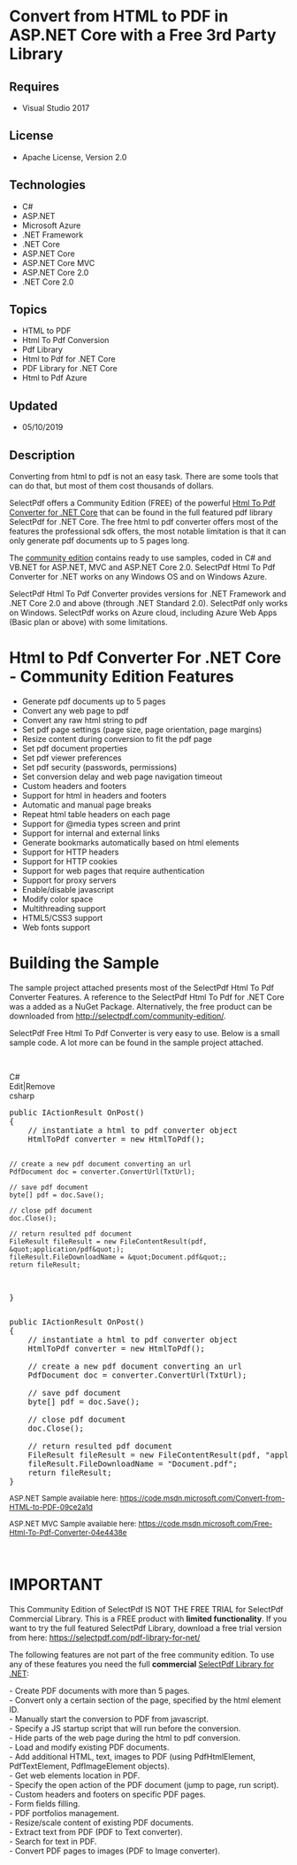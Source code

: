 # Convert from HTML to PDF in ASP.NET Core with a Free 3rd Party Library
## Requires
- Visual Studio 2017
## License
- Apache License, Version 2.0
## Technologies
- C#
- ASP.NET
- Microsoft Azure
- .NET Framework
- .NET Core
- ASP.NET Core
- ASP.NET Core MVC
- ASP.NET Core 2.0
- .NET Core 2.0
## Topics
- HTML to PDF
- Html To Pdf Conversion
- Pdf Library
- Html to Pdf for .NET Core
- PDF Library for .NET Core
- Html to Pdf Azure
## Updated
- 05/10/2019
## Description

<p>Converting from html to pdf is not an easy task. There are some tools that can do that, but most of them cost thousands of dollars.</p>
<p>SelectPdf offers a Community Edition (FREE) of the powerful <a title="Html To Pdf Converter for .NET Core" href="https://selectpdf.com/html-to-pdf-converter/">
Html To Pdf Converter for .NET Core</a>&nbsp;that can be found in the full featured pdf library SelectPdf for .NET Core. The free html to pdf converter offers most of the features the professional sdk offers, the most notable limitation is that it can only
 generate pdf documents up to 5 pages long.</p>
<p>The <a title="Free Html To Pdf for .NET" href="http://selectpdf.com/community-edition/">
community edition</a> contains ready to use samples, coded in C# and VB.NET for ASP.NET, MVC and ASP.NET Core 2.0. SelectPdf Html To Pdf Converter for .NET works on any Windows OS and on Windows Azure.</p>
<p><span>SelectPdf Html To Pdf Converter provides versions for .NET Framework and .NET Core 2.0 and above (through .NET Standard 2.0). SelectPdf only works on Windows. SelectPdf works on Azure cloud, including Azure Web Apps (Basic plan or above) with some
 limitations.</span></p>
<h1>Html to Pdf Converter For .NET Core - Community Edition Features</h1>
<ul>
<li>Generate pdf documents up to 5 pages </li><li>Convert any web page to pdf </li><li>Convert any raw html string to pdf </li><li>Set pdf page settings (page size, page orientation, page margins) </li><li>Resize content during conversion to fit the pdf page </li><li>Set pdf document properties </li><li>Set pdf viewer preferences </li><li>Set pdf security (passwords, permissions) </li><li>Set conversion delay and web page navigation timeout </li><li>Custom headers and footers </li><li>Support for html in headers and footers </li><li>Automatic and manual page breaks </li><li>Repeat html table headers on each page </li><li>Support for @media types screen and print </li><li>Support for internal and external links </li><li>Generate bookmarks automatically based on html elements </li><li>Support for HTTP headers </li><li>Support for HTTP cookies </li><li>Support for web pages that require authentication </li><li>Support for proxy servers </li><li>Enable/disable javascript </li><li>Modify color space </li><li>Multithreading support </li><li>HTML5/CSS3 support </li><li>Web fonts support </li></ul>
<h1><span>Building the Sample</span></h1>
<p>The sample project attached presents most of the SelectPdf Html To Pdf Converter Features. A reference to the SelectPdf Html To Pdf for .NET Core was a added as a NuGet Package. Alternatively, the free product can be downloaded from&nbsp;<a title="Free Html To Pdf Converter" href="http://selectpdf.com/community-edition/">http://selectpdf.com/community-edition/</a>.</p>
<p>SelectPdf Free Html To Pdf Converter is very easy to use. Below is a small sample code. A lot more can be found in the sample project attached.</p>
<p>&nbsp;</p>
<div class="scriptcode">
<div class="pluginEditHolder" pluginCommand="mceScriptCode">
<div class="title"><span>C#</span></div>
<div class="pluginLinkHolder"><span class="pluginEditHolderLink">Edit</span>|<span class="pluginRemoveHolderLink">Remove</span></div>
<span class="hidden">csharp</span>
<pre class="hidden">public IActionResult OnPost()
{
    // instantiate a html to pdf converter object
    HtmlToPdf converter = new HtmlToPdf();

    // create a new pdf document converting an url
    PdfDocument doc = converter.ConvertUrl(TxtUrl);

    // save pdf document
    byte[] pdf = doc.Save();

    // close pdf document
    doc.Close();

    // return resulted pdf document
    FileResult fileResult = new FileContentResult(pdf, &quot;application/pdf&quot;);
    fileResult.FileDownloadName = &quot;Document.pdf&quot;;
    return fileResult;
}
</pre>
<div class="preview">
<pre class="csharp"><span class="cs__keyword">public</span>&nbsp;IActionResult&nbsp;OnPost()&nbsp;
{&nbsp;
&nbsp;&nbsp;&nbsp;&nbsp;<span class="cs__com">//&nbsp;instantiate&nbsp;a&nbsp;html&nbsp;to&nbsp;pdf&nbsp;converter&nbsp;object</span>&nbsp;
&nbsp;&nbsp;&nbsp;&nbsp;HtmlToPdf&nbsp;converter&nbsp;=&nbsp;<span class="cs__keyword">new</span>&nbsp;HtmlToPdf();&nbsp;
&nbsp;
&nbsp;&nbsp;&nbsp;&nbsp;<span class="cs__com">//&nbsp;create&nbsp;a&nbsp;new&nbsp;pdf&nbsp;document&nbsp;converting&nbsp;an&nbsp;url</span>&nbsp;
&nbsp;&nbsp;&nbsp;&nbsp;PdfDocument&nbsp;doc&nbsp;=&nbsp;converter.ConvertUrl(TxtUrl);&nbsp;
&nbsp;
&nbsp;&nbsp;&nbsp;&nbsp;<span class="cs__com">//&nbsp;save&nbsp;pdf&nbsp;document</span>&nbsp;
&nbsp;&nbsp;&nbsp;&nbsp;<span class="cs__keyword">byte</span>[]&nbsp;pdf&nbsp;=&nbsp;doc.Save();&nbsp;
&nbsp;
&nbsp;&nbsp;&nbsp;&nbsp;<span class="cs__com">//&nbsp;close&nbsp;pdf&nbsp;document</span>&nbsp;
&nbsp;&nbsp;&nbsp;&nbsp;doc.Close();&nbsp;
&nbsp;
&nbsp;&nbsp;&nbsp;&nbsp;<span class="cs__com">//&nbsp;return&nbsp;resulted&nbsp;pdf&nbsp;document</span>&nbsp;
&nbsp;&nbsp;&nbsp;&nbsp;FileResult&nbsp;fileResult&nbsp;=&nbsp;<span class="cs__keyword">new</span>&nbsp;FileContentResult(pdf,&nbsp;<span class="cs__string">&quot;application/pdf&quot;</span>);&nbsp;
&nbsp;&nbsp;&nbsp;&nbsp;fileResult.FileDownloadName&nbsp;=&nbsp;<span class="cs__string">&quot;Document.pdf&quot;</span>;&nbsp;
&nbsp;&nbsp;&nbsp;&nbsp;<span class="cs__keyword">return</span>&nbsp;fileResult;&nbsp;
}&nbsp;
</pre>
</div>
</div>
</div>
<p><span style="font-size:small">ASP.NET Sample available here:&nbsp;<a href="https://code.msdn.microsoft.com/Convert-from-HTML-to-PDF-09ce2a1d">https://code.msdn.microsoft.com/Convert-from-HTML-to-PDF-09ce2a1d</a></span></p>
<p><span style="font-size:small">ASP.NET MVC Sample available here:&nbsp;<a href="https://code.msdn.microsoft.com/Free-Html-To-Pdf-Converter-04e4438e">https://code.msdn.microsoft.com/Free-Html-To-Pdf-Converter-04e4438e</a></span></p>
<p><span style="font-size:small"><br>
</span></p>
<h1>IMPORTANT</h1>
<p>This Community Edition of SelectPdf IS NOT THE FREE TRIAL for SelectPdf Commercial Library. This is a FREE product with
<strong>limited functionality</strong>. If you want to try the full featured SelectPdf Library, download a free trial version from here:
<a title="Html To Pdf Converter for .NET Core" href="https://selectpdf.com/pdf-library-for-net/" target="_blank">
https://selectpdf.com/pdf-library-for-net/</a></p>
<p>The following features are not part of the free community edition. To use any of these features you need the full
<strong>commercial</strong> <a title="SelectPdf Library for .NET Core" href="https://selectpdf.com/pdf-library-for-net/" target="_blank">
SelectPdf Library for .NET</a>:</p>
<p>- Create PDF documents with more than 5 pages.<br>
- Convert only a certain section of the page, specified by the html element ID.<br>
- Manually start the conversion to PDF from javascript.<br>
- Specify a JS startup script that will run before the conversion.<br>
- Hide parts of the web page during the html to pdf conversion.<br>
- Load and modify existing PDF documents.<br>
- Add additional HTML, text, images to PDF (using PdfHtmlElement, PdfTextElement, PdfImageElement objects).<br>
- Get web elements location in PDF.<br>
- Specify the open action of the PDF document (jump to page, run script).<br>
- Custom headers and footers on specific PDF pages.<br>
- Form fields filling.<br>
- PDF portfolios management.<br>
- Resize/scale content of existing PDF documents.<br>
- Extract text from PDF (PDF to Text converter).<br>
- Search for text in PDF.<br>
- Convert PDF pages to images (PDF to Image converter).</p>
